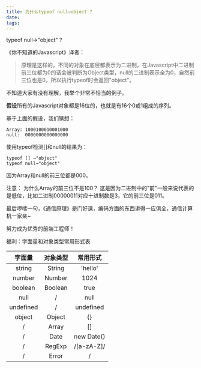 ```yaml
---
title: 为什么typeof null→object ?
date: 
tags: 
---
```


typeof null→"object" ?

《你不知道的Javascript》译者：
>原理是这样的，不同的对象在底层都表示为二进制，在Javascript中二进制前三位都为0的话会被判断为Object类型，null的二进制表示全为0，自然前三位也是0，所以执行typeof时会返回"object"。


不知道大家有没有理解，我举个非常不恰当的例子。

**假设**所有的Javascript对象都是16位的，也就是有16个0或1组成的序列。

基于上面的假设，我们猜想：

```
Array: 1000100010001000
null:  0000000000000000
```
使用typeof检测[]和null的结果为：
```
typeof [] →"object"
typeof null→"object"
```
因为Array和null的前三位都是000。

注意：
为什么Array的前三位不是100？
这是因为二进制中的"前"一般来说代表的是低位，比如二进制00000011对应十进制数是3，它的前三位是011。

最后啰嗦一句，《通信原理》是门好课，编码方面的东西讲得一应俱全，通信计算机一家亲~

努力成为优秀的前端工程师！

福利：字面量和对象类型常用形式表

| 字面量       | 对象类型           |常用形式  |
| :-------------: |:-------------:|:-----:|
|string|String| 'hello'|
|number|Number|   1024 |
|boolean|Boolean|   true  |
|null|/|null|
|undefined|/|undefined|
|object|Object|{}|
|/|Array|[]|
|/|Date|new Date()|
|/|RegExp|/[a-zA-Z]/|
|/|Error|/|